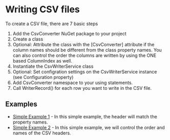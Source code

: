 # Writing CSV files

To create a CSV file, there are 7 basic steps
1. Add the CsvConverter NuGet package to your project
2. Create a class
3. Optional: Attribute the class with the [CsvConverter] attribute if the column names should be different from the class property names.  You can also control the order the columns are written by using the ONE based ColumnIndex as well.
4. Instantiate the CsvWriterService class
5. Optional: Set configration settings on the CsvWriterService instance (see Configuration property)
6. Add CsvConverter namespace to your using statements.
7. Call WriterRecord() for each row you want to write in the CSV file. 

## Examples
- [Simple Example 1](./Examples/Simple1.md) - In this simple example, the header will match the property names.
- [Simple Example 2](./Examples/Simple2.md) - In this simple example, we will control the order and names of the CSV headers.
